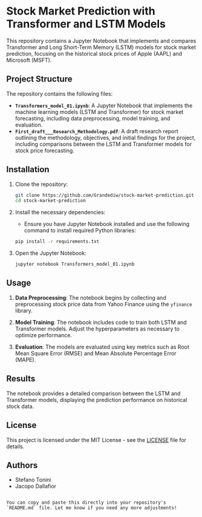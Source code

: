 
# Stock Market Prediction with Transformer and LSTM Models

This repository contains a Jupyter Notebook that implements and compares Transformer and Long Short-Term Memory (LSTM) models for stock market prediction, focusing on the historical stock prices of Apple (AAPL) and Microsoft (MSFT).

## Project Structure

The repository contains the following files:

- **`Transformers_model_01.ipynb`**: A Jupyter Notebook that implements the machine learning models (LSTM and Transformer) for stock market forecasting, including data preprocessing, model training, and evaluation.
- **`First_draft___Research_Methodology.pdf`**: A draft research report outlining the methodology, objectives, and initial findings for the project, including comparisons between the LSTM and Transformer models for stock price forecasting.

## Installation

1. Clone the repository:
   ```bash
   git clone https://github.com/Grandediw/stock-market-prediction.git
   cd stock-market-prediction
   ```

2. Install the necessary dependencies:
   - Ensure you have Jupyter Notebook installed and use the following command to install required Python libraries:
   ```bash
   pip install -r requirements.txt
   ```

3. Open the Jupyter Notebook:
   ```bash
   jupyter notebook Transformers_model_01.ipynb
   ```

## Usage

1. **Data Preprocessing**:
   The notebook begins by collecting and preprocessing stock price data from Yahoo Finance using the `yfinance` library.
   
2. **Model Training**:
   The notebook includes code to train both LSTM and Transformer models. Adjust the hyperparameters as necessary to optimize performance.
   
3. **Evaluation**:
   The models are evaluated using key metrics such as Root Mean Square Error (RMSE) and Mean Absolute Percentage Error (MAPE).

## Results

The notebook provides a detailed comparison between the LSTM and Transformer models, displaying the prediction performance on historical stock data.

## License

This project is licensed under the MIT License - see the [LICENSE](LICENSE) file for details.

## Authors

- Stefano Tonini
- Jacopo Dallafior
```

You can copy and paste this directly into your repository's `README.md` file. Let me know if you need any more adjustments!
